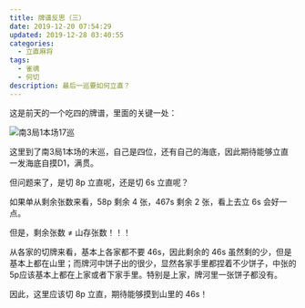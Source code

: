 ```yaml
---
title: 牌谱反思（三）
date: 2019-12-20 07:54:29
updated: 2019-12-28 03:40:55
categories:
  - 立直麻将
tags:
  - 雀魂
  - 何切
description: 最后一巡要如何立直？
---
```


这是前天的一个吃四的牌谱，里面的关键一处：

![南3局1本场17巡](07583f6e312ba3f27e4c017cae8a8844.jpg)

这里到了南3局1本场的末巡，自己是四位，还有自己的海底，因此期待能够立直一发海底自摸D1，满贯。

但问题来了，是切 8p 立直呢，还是切 6s 立直呢？

如果单从剩余张数来看，58p 剩余 4 张，467s 剩余 2 张，看上去立 6s 会好一点。

但是，剩余张数 ≠ 山存张数！！！

从各家的切牌来看，基本上各家都不要 46s，因此剩余的 46s 虽然剩的少，但是基本上都在山里；而牌河中饼子出的很少，显然各家手里都捏着不少饼子，中张的5p应该基本上都在上家或者下家手里。特别是上家，牌河里一张饼子都没有。

因此，这里应该切 8p 立直，期待能够摸到山里的 46s！
